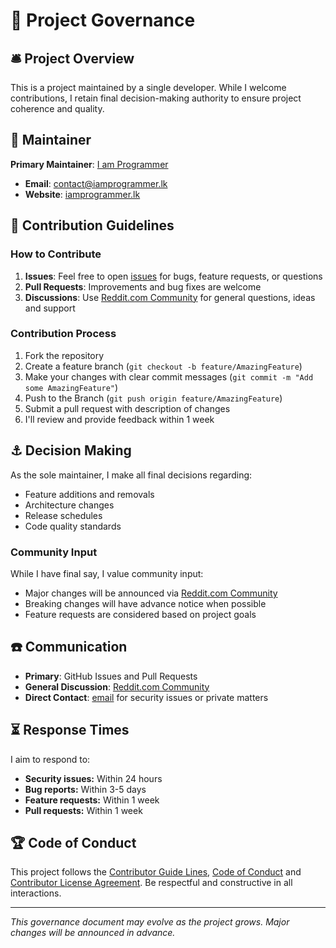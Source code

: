 # 🗽 Project Governance

## 🛎️ Project Overview

This is a project maintained by a single developer. While I welcome contributions,
I retain final decision-making authority to ensure project coherence and quality.

## 🚧 Maintainer

**Primary Maintainer**: [I am Programmer][iamprogrammer_github]

- **Email**: [contact@iamprogrammer.lk][iamprogrammer_email]
- **Website**: [iamprogrammer.lk][iamprogrammer_url]

## 🚦 Contribution Guidelines

### How to Contribute

1. **Issues**: Feel free to open [issues][issues] for bugs, feature requests, or questions
2. **Pull Requests**: Improvements and bug fixes are welcome
3. **Discussions**: Use [Reddit.com Community][community] for general questions, ideas and support

### Contribution Process

1. Fork the repository
2. Create a feature branch (`git checkout -b feature/AmazingFeature`)
3. Make your changes with clear commit messages (`git commit -m "Add some AmazingFeature"`)
4. Push to the Branch (`git push origin feature/AmazingFeature`)
5. Submit a pull request with description of changes
6. I'll review and provide feedback within 1 week

## ⚓ Decision Making

As the sole maintainer, I make all final decisions regarding:

- Feature additions and removals
- Architecture changes
- Release schedules
- Code quality standards

### Community Input

While I have final say, I value community input:

- Major changes will be announced via [Reddit.com Community][community]
- Breaking changes will have advance notice when possible
- Feature requests are considered based on project goals

## ☎️ Communication

- **Primary**: GitHub Issues and Pull Requests
- **General Discussion**: [Reddit.com Community][community]
- **Direct Contact**: [email][iamprogrammer_email] for security issues or private matters

## ⏳ Response Times

I aim to respond to:

- **Security issues:** Within 24 hours
- **Bug reports:** Within 3-5 days
- **Feature requests:** Within 1 week
- **Pull requests:** Within 1 week

## 🏆 Code of Conduct

This project follows the [Contributor Guide Lines][contributing], [Code of Conduct][code_of_conduct]
and [Contributor License Agreement][contributor_license_agreement]. Be respectful and constructive in all interactions.

---

_This governance document may evolve as the project grows. Major changes will be announced in advance._

[iamprogrammer_github]: https://github.com/iamprogrammerlk
[iamprogrammer_url]: https://iamprogrammer.lk
[iamprogrammer_email]: mailto:contact@iamprogrammer.lk
[issues]: /../../issues
[community]: https://reddit.com/r/librewp
[contributing]: /contributing.md
[code_of_conduct]: /code_of_conduct.md
[contributor_license_agreement]: /contributor_license_agreement.md
